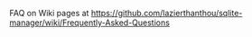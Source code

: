 FAQ on Wiki pages at https://github.com/lazierthanthou/sqlite-manager/wiki/Frequently-Asked-Questions